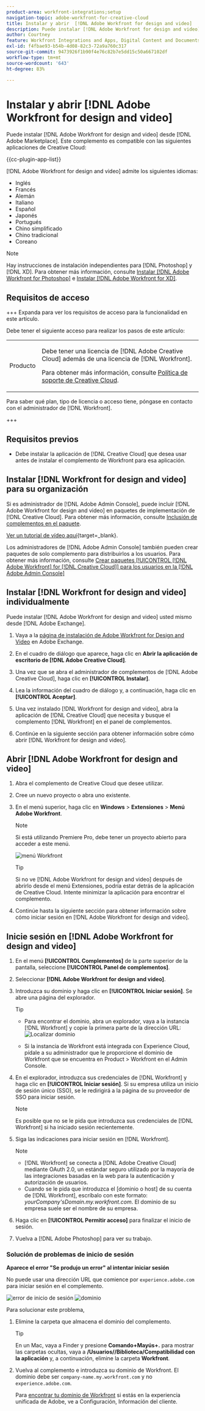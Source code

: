 ```yaml
---
product-area: workfront-integrations;setup
navigation-topic: adobe-workfront-for-creative-cloud
title: Instalar y abrir  [!DNL Adobe Workfront for design and video]
description: Puede instalar [!DNL Adobe Workfront for design and video] desde Adobe Marketplace.
author: Courtney
feature: Workfront Integrations and Apps, Digital Content and Documents
exl-id: f4fbae93-b54b-4d08-82c3-72a9a760c317
source-git-commit: 9473926f1b90f4e76c82b7e5dd15c50a667102df
workflow-type: tm+mt
source-wordcount: '643'
ht-degree: 83%

---
```


# Instalar y abrir [!DNL Adobe Workfront for design and video]

Puede instalar [!DNL Adobe Workfront for design and video] desde [!DNL Adobe Marketplace]. Este complemento es compatible con las siguientes aplicaciones de Creative Cloud:

{{cc-plugin-app-list}}

[!DNL Adobe Workfront for design and video] admite los siguientes idiomas:

* Inglés
* Francés
* Alemán
* Italiano
* Español
* Japonés
* Portugués
* Chino simplificado
* Chino tradicional
* Coreano

>[!NOTE]
>
>Hay instrucciones de instalación independientes para [!DNL Photoshop] y [!DNL XD]. Para obtener más información, consulte [Instalar [!DNL Adobe Workfront for Photoshop]](/help/quicksilver/workfront-integrations-and-apps/adobe-workfront-for-creative-cloud/wf-cc-install-ps.md) e [Instalar [!DNL Adobe Workfront for XD]](/help/quicksilver/workfront-integrations-and-apps/adobe-workfront-for-creative-cloud/wf-adobe-xd-install.md).


## Requisitos de acceso

+++ Expanda para ver los requisitos de acceso para la funcionalidad en este artículo.

Debe tener el siguiente acceso para realizar los pasos de este artículo:

<table style="table-layout:auto"> 
 <col> 
 <col> 
 <tbody> 
 <!-- <tr> 
   <td role="rowheader">[!DNL Adobe Workfront] plan*</td> 
   <td> <p>[!UICONTROL Pro] or higher</p> </td> 
  </tr> 
  <tr data-mc-conditions=""> 
   <td role="rowheader">[!DNL Adobe Workfront] license*</td> 
   <td> <p>[!UICONTROL Work] or [!UICONTROL Plan]</p> </td> 
  </tr> -->
  <tr> 
   <td role="rowheader">Producto</td> 
   <td><p>Debe tener una licencia de [!DNL Adobe Creative Cloud] además de una licencia de [!DNL Workfront].</p><p>Para obtener más información, consulte <a href="https://helpx.adobe.com/es/support/programs/cc-support-policy.html#cce" class="MCXref xref" xrefformat="{para}">Política de soporte de Creative Cloud</a>.</p></td> 
  </tr> 
 </tbody> 
</table>

Para saber qué plan, tipo de licencia o acceso tiene, póngase en contacto con el administrador de [!DNL Workfront].

+++

## Requisitos previos

* Debe instalar la aplicación de [!DNL Creative Cloud] que desea usar antes de instalar el complemento de Workfront para esa aplicación.

## Instalar [!DNL Workfront for design and video] para su organización

Si es administrador de [!DNL Adobe Admin Console], puede incluir [!DNL Adobe Workfront for design and video] en paquetes de implementación de [!DNL Creative Cloud]. Para obtener más información, consulte [Inclusión de complementos en el paquete](https://helpx.adobe.com/in/enterprise/using/manage-extensions.html).

[Ver un tutorial de vídeo aquí](https://www.youtube.com/watch?v=zzvXNLIBzrc){target=_blank}.

Los administradores de [!DNL Adobe Admin Console] también pueden crear paquetes de solo complemento para distribuirlos a los usuarios. Para obtener más información, consulte [Crear paquetes [!UICONTROL [!DNL Adobe Workfront] for [!DNL Creative Cloud]] para los usuarios en la [!DNL Adobe Admin Console]](/help/quicksilver/administration-and-setup/configure-integrations/create-plugin-only-packages.md)

## Instalar [!DNL Workfront for design and video] individualmente

Puede instalar [!DNL Adobe Workfront for design and video] usted mismo desde [!DNL Adobe Exchange].

1. Vaya a la [página de instalación de Adobe Workfront for Design and Video](https://adobe.com/go/cc_plugins_discover_plugin?pluginId=108938&workflow=share) en Adobe Exchange.
1. En el cuadro de diálogo que aparece, haga clic en **Abrir la aplicación de escritorio de [!DNL Adobe Creative Cloud]**.
1. Una vez que se abra el administrador de complementos de [!DNL Adobe Creative Cloud], haga clic en **[!UICONTROL Instalar]**.
1. Lea la información del cuadro de diálogo y, a continuación, haga clic en **[!UICONTROL Aceptar]**.
1. Una vez instalado [!DNL Workfront for design and video], abra la aplicación de [!DNL Creative Cloud] que necesita y busque el complemento [!DNL Workfront] en el panel de complementos.

1. Continúe en la siguiente sección para obtener información sobre cómo abrir [!DNL Workfront for design and video].

## Abrir [!DNL Adobe Workfront for design and video]

1. Abra el complemento de Creative Cloud que desee utilizar.

1. Cree un nuevo proyecto o abra uno existente.

1. En el menú superior, haga clic en **Windows** > **Extensiones** > **Menú Adobe Workfront**.

   >[!NOTE]
   >
   >Si está utilizando Premiere Pro, debe tener un proyecto abierto para acceder a este menú.

   ![menú Workfront](assets/adobe-workfront-menu.png)


   >[!TIP]
   >
   >Si no ve [!DNL Adobe Workfront for design and video] después de abrirlo desde el menú Extensiones, podría estar detrás de la aplicación de Creative Cloud. Intente minimizar la aplicación para encontrar el complemento.

1. Continúe hasta la siguiente sección para obtener información sobre cómo iniciar sesión en [!DNL Adobe Workfront for design and video].


## Inicie sesión en [!DNL Adobe Workfront for design and video]

1. En el menú **[!UICONTROL Complementos]** de la parte superior de la pantalla, seleccione **[!UICONTROL Panel de complementos]**.
1. Seleccionar **[!DNL Adobe Workfront for design and video]**.
1. Introduzca su dominio y haga clic en **[!UICONTROL Iniciar sesión]**. Se abre una página del explorador.

   >[!TIP]
   >
   >* Para encontrar el dominio, abra un explorador, vaya a la instancia [!DNL Workfront] y copie la primera parte de la dirección URL:\
   >![Localizar dominio](assets/domain-350x50.png)
   >
   > * Si la instancia de Workfront está integrada con Experience Cloud, pídale a su administrador que le proporcione el dominio de Workfront que se encuentra en Product > Workfront en el Admin Console.

1. En el explorador, introduzca sus credenciales de [!DNL Workfront] y haga clic en **[!UICONTROL Iniciar sesión]**. Si su empresa utiliza un inicio de sesión único (SSO), se le redirigirá a la página de su proveedor de SSO para iniciar sesión.

   >[!NOTE]
   >
   >Es posible que no se le pida que introduzca sus credenciales de [!DNL Workfront] si ha iniciado sesión recientemente.

1. Siga las indicaciones para iniciar sesión en [!DNL Workfront].

   >[!NOTE]
   >
   >* [!DNL Workfront] se conecta a [!DNL Adobe Creative Cloud] mediante OAuth 2.0, un estándar seguro utilizado por la mayoría de las integraciones basadas en la web para la autenticación y autorización de usuarios.
   >* Cuando se le pida que introduzca el [dominio o host] de su cuenta de [!DNL Workfront], escríbalo con este formato: *yourCompany&#39;sDomain.my.workfront.com*. El dominio de su empresa suele ser el nombre de su empresa.

1. Haga clic en **[!UICONTROL Permitir acceso]** para finalizar el inicio de sesión.
1. Vuelva a [!DNL Adobe Photoshop] para ver su trabajo.

### Solución de problemas de inicio de sesión

**Aparece el error &quot;Se produjo un error&quot; al intentar iniciar sesión**


No puede usar una dirección URL que comience por `experience.adobe.com` para iniciar sesión en el complemento.

![error de inicio de sesión](assets/plugin-log-in-error.png) ![dominio](assets/incorrect-domain.png)


Para solucionar este problema,

1. Elimine la carpeta que almacena el dominio del complemento.

   >[!TIP]
   >
   >En un Mac, vaya a Finder y presione **Comando+Mayús+.** para mostrar las carpetas ocultas, vaya a **/Usuarios//Biblioteca/Compatibilidad con la aplicación** y, a continuación, elimine la carpeta **Workfront**.


1. Vuelva al complemento e introduzca su dominio de Workfront. El dominio debe ser `company-name.my.workfront.com` y no `experience.adobe.com`.

   Para [encontrar tu dominio de Workfront](/help/quicksilver/wf-api/tips-tricks-and-troubleshooting/locate-domain-for-api.md) si estás en la experiencia unificada de Adobe, ve a Configuración, Información del cliente.
